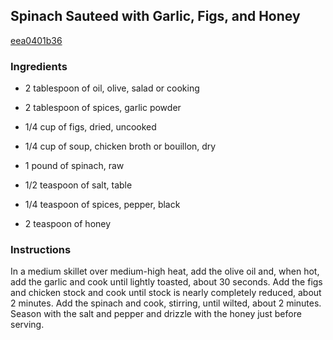 ## Spinach Sauteed with Garlic, Figs, and Honey

[eea0401b36](http://www.foodnetwork.com/recipes/emeril-lagasse/spinach-sauteed-with-garlic-figs-and-honey-recipe.html)

### Ingredients

 - 2 tablespoon of oil, olive, salad or cooking

 - 2 tablespoon of spices, garlic powder

 - 1/4 cup of figs, dried, uncooked

 - 1/4 cup of soup, chicken broth or bouillon, dry

 - 1 pound of spinach, raw

 - 1/2 teaspoon of salt, table

 - 1/4 teaspoon of spices, pepper, black

 - 2 teaspoon of honey

### Instructions

In a medium skillet over medium-high heat, add the olive oil and, when hot, add the garlic and cook until lightly toasted, about 30 seconds. Add the figs and chicken stock and cook until stock is nearly completely reduced, about 2 minutes. Add the spinach and cook, stirring, until wilted, about 2 minutes. Season with the salt and pepper and drizzle with the honey just before serving.
